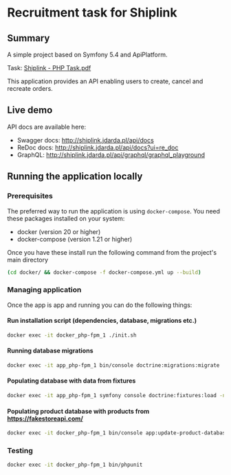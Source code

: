 # Recruitment task for Shiplink

## Summary
A simple project based on Symfony 5.4 and ApiPlatform.

Task:
[Shiplink - PHP Task.pdf](docs%2FShiplink_-_PHP_Task.pdf)

This application provides an API enabling users to create, cancel and recreate orders.

## Live demo
API docs are available here:
- Swagger docs: http://shiplink.jdarda.pl/api/docs
- ReDoc docs: http://shiplink.jdarda.pl/api/docs?ui=re_doc
- GraphQL: http://shiplink.jdarda.pl/api/graphql/graphql_playground

## Running the application locally

### Prerequisites
The preferred way to run the application is using `docker-compose`.
You need these packages installed on your system:
- docker (version 20 or higher)
- docker-compose (version 1.21 or higher)

Once you have these install run the following command from the project's main directory

```bash
(cd docker/ && docker-compose -f docker-compose.yml up --build)
```

### Managing application

Once the app is app and running you can do the following things:
#### Run installation script (dependencies, database, migrations etc.)
```bash
docker exec -it docker_php-fpm_1 ./init.sh
```

#### Running database migrations
```bash
docker exec -it app_php-fpm_1 bin/console doctrine:migrations:migrate
```

#### Populating database with data from fixtures
```bash
docker exec -it app_php-fpm_1 symfony console doctrine:fixtures:load -n
```

#### Populating product database with products from https://fakestoreapi.com/
```bash
docker exec -it docker_php-fpm_1 bin/console app:update-product-database
```

### Testing
```bash
docker exec -it docker_php-fpm_1 bin/phpunit
```
